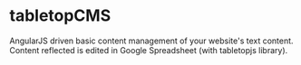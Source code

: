 tabletopCMS
===========

AngularJS driven basic content management of your website's text content. Content reflected is edited in Google Spreadsheet (with tabletopjs library).
